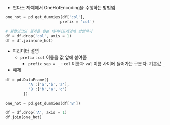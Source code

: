 - 판다스 자체에서 OneHotEncoding을 수행하는 방법임.
```python
one_hot = pd.get_dummies(df['col'],
						prefix = 'col')

# 원핫인코딩 결과를 원본 데이터프레임에 반영하기
df = df.drop('col', axis = 1)
df = df.join(one_hot)
```
- 파라미터 설명
	- `prefix` : `col` 이름을 값 앞에 붙여줌
		- `prefix_sep = _` : `col` 이름과 `val` 이름 사이에 들어가는 구분자. 기본값 `_`  
- 예제
```python
df = pd.DataFrame({
          'A':['a','b','a'],
          'B':['b','a','c']
        })

one_hot = pd.get_dummies(df['B'])

df = df.drop('A', axis = 1)
df.join(one_hot)
```